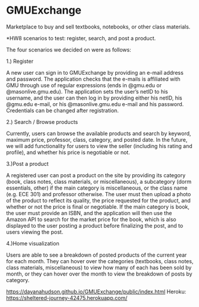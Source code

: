 # GMUExchange
Marketplace to buy and sell textbooks, notebooks, or other class materials.

*HW8 scenarios to test: register, search, and post a product.

The four scenarios we decided on were as follows:

1.) Register

   A new user can sign in to GMUExchange by providing an e-mail address and password. The application checks that the e-mails is            affiliated with GMU through use of regular expressions (ends in @gmu.edu or @masonlive.gmu.edu). The application sets the user’s        netID to his username, and the user can then log in by providing either his netID, his @gmu.edu e-mail, or his @masonlive.gmu.edu      e-mail and his password. Credentials can be changed after registration.

2.) Search / Browse products

   Currently, users can browse the available products and search by keyword, maximum price, professor, class, category, and posted date. In the future, we will add functionality for users to view the seller (including his rating and profile), and whether his price is negotiable or not.

3.)Post a product

   A registered user can post a product on the site by providing its category (book, class notes, class materials, or miscellaneous), a    subcategory (dorm essentials, other) if the main category is miscellaneous, or the class name (e.g. ECE 301) and professor              otherwise. The user must then upload a photo of the product to reflect its quality, the price requested for the product, and            whether or not the price is final or negotiable. If the main category is book, the user must provide an ISBN, and the application      will then use the Amazon API to search for the market price for the book, which is also displayed to the user posting a product        before finalizing the post, and to users viewing the post.

4.)Home visualization

   Users are able to see a breakdown of posted products of the current year for each month. They can hover over the categories
   (textbooks, class notes, class materials, miscellaneous) to view how many of each has been sold by month, or they can hover over the
   month to view the breakdown of posts by category.

https://dayanahudson.github.io/GMUExchange/public/index.html
Heroku:
https://sheltered-journey-42475.herokuapp.com/
